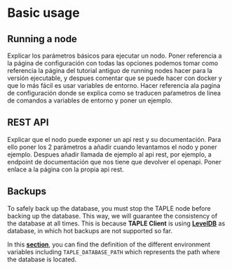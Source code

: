 # Basic usage

## Running a node

Explicar los parámetros básicos para ejecutar un nodo. Poner referencia a la página de configuración con todas las opciones
podemos tomar como referencia la página del tutorial antiguo de running nodes
hacer para la versión ejecutable, y despues comentar que se puede hacer con docker y que lo más fácil es usar variables de entorno. Hacer referencia ala pagina de configuración donde se explica como se traducen paŕametros de linea de comandos a variables de entorno y poner un ejemplo. 

## REST API

Explicar que el nodo puede exponer un api rest y su documentación. Para ello poner los 2 parámetros a añadir cuando levantamos el nodo y poner ejemplo. Despues añadir llamada de ejemplo al api rest, por ejemplo, a endpoint de documentación que nos tiene que devolver el openapi. Poner enlace a la página con la propia api rest. 

## Backups

To safely back up the database, you must stop the TAPLE node before backing up the database. This way, we will guarantee the consistency of the database at all times. This is because **TAPLE Client** is using **[LevelDB](https://github.com/google/leveldb)** as database, in which hot backups are not supported so far.

In this **[section](./client-config.md#environment-variables)**, you can find the definition of the different environment variables including `TAPLE_DATABASE_PATH` which represents the path where the database is located.